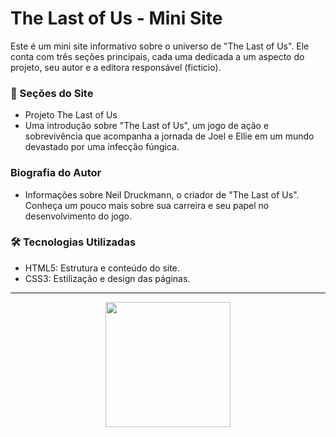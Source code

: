 # The Last of Us - Mini Site
Este é um mini site informativo sobre o universo de "The Last of Us". Ele conta com três seções principais, cada uma dedicada a um aspecto do projeto, seu autor e a editora responsável (ficticio).

### 📑 Seções do Site
* Projeto The Last of Us
* Uma introdução sobre "The Last of Us", um jogo de ação e sobrevivência que acompanha a jornada de Joel e Ellie em um mundo devastado por uma infecção fúngica.

### Biografia do Autor
* Informações sobre Neil Druckmann, o criador de "The Last of Us". Conheça um pouco mais sobre sua carreira e seu papel no desenvolvimento do jogo.

### 🛠️ Tecnologias Utilizadas
* HTML5: Estrutura e conteúdo do site.
* CSS3: Estilização e design das páginas.
<hr>
<div align="center">
  <img height="200" src="https://64.media.tumblr.com/fab1723e2e6c9a2033b69f810e70181d/97c72464d925e61d-08/s540x810/007b0b22914aa4dcd0a4122511e91f16f9191f10.gif"  />
</div>
